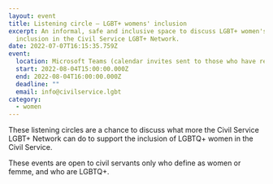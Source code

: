 ```yaml
---
layout: event
title: Listening circle – LGBT+ womens' inclusion
excerpt: An informal, safe and inclusive space to discuss LGBT+ women's
  inclusion in the Civil Service LGBT+ Network.
date: 2022-07-07T16:15:35.759Z
event:
  location: Microsoft Teams (calendar invites sent to those who have registered)
  start: 2022-08-04T15:00:00.000Z
  end: 2022-08-04T16:00:00.000Z
  deadline: ""
  email: info@civilservice.lgbt
category:
  - women
---
```

These listening circles are a chance to discuss what more the Civil Service LGBT+ Network can do to support the inclusion of LGBTQ+ women in the Civil Service. 

These events are open to civil servants only who define as women or femme, and who are LGBTQ+.